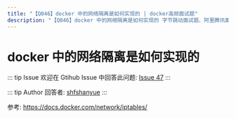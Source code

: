 ```yaml
---
title: "【Q046】docker 中的网络隔离是如何实现的 | docker高频面试题"
description: "【Q046】docker 中的网络隔离是如何实现的 字节跳动面试题、阿里腾讯面试题、美团小米面试题。"
---
```


# docker 中的网络隔离是如何实现的

::: tip Issue
欢迎在 Gtihub Issue 中回答此问题: [Issue 47](https://github.com/shfshanyue/Daily-Question/issues/47)
:::

::: tip Author
回答者: [shfshanyue](https://github.com/shfshanyue)
:::

参考: https://docs.docker.com/network/iptables/
